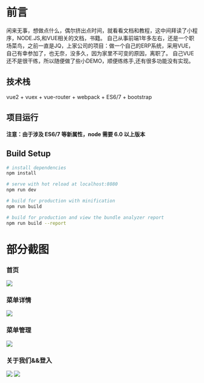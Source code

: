 # 前言

闲来无事，想做点什么，偶尔挤出点时间，就看看文档和教程，这中间拜读了小程序，NODE.JS,和VUE相关的文档，书籍。
自己从事前端1年多左右，还是一个职场菜鸟，之前一直是JQ，上家公司的项目：做一个自己的ERP系统，采用VUE，自己有幸参加了，也无奈，没多久，因为家里不可变的原因，离职了。
自己VUE还不是很干练，所以随便做了些小DEMO，顺便练练手,还有很多功能没有实现。


## 技术栈

vue2 + vuex + vue-router + webpack + ES6/7 + bootstrap


## 项目运行

#### 注意：由于涉及 ES6/7 等新属性，node 需要 6.0 以上版本


## Build Setup

``` bash
# install dependencies
npm install

# serve with hot reload at localhost:8080
npm run dev

# build for production with minification
npm run build

# build for production and view the bundle analyzer report
npm run build --report
```

# 部分截图


### 首页

<img src="https://github.com/526697296/order-system/blob/master/src/assets/1.jpg"/>

### 菜单详情

<img src="https://github.com/526697296/order-system/blob/master/src/assets/2.png"/>

### 菜单管理

<img src="https://github.com/526697296/order-system/blob/master/src/assets/3.png"/>

### 关于我们&&登入

<img src="https://github.com/526697296/order-system/blob/master/src/assets/4.png"/>
<img src="https://github.com/526697296/order-system/blob/master/src/assets/5.png"/>
